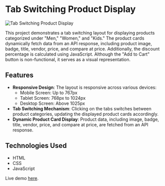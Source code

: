 # Tab Switching Product Display

![Tab Switching Product Display](https://drive.google.com/file/d/12ykB5F09zK_zfLYsAQ7Yo9Ig0tgSoqJK/view?usp=sharing)

This project demonstrates a tab switching layout for displaying products categorized under "Men," "Women," and "Kids." The product cards dynamically fetch data from an API response, including product image, badge, title, vendor, price, and compare at price. Additionally, the discount percentage is calculated using JavaScript. Although the "Add to Cart" button is non-functional, it serves as a visual representation.

## Features

- **Responsive Design**: The layout is responsive across various devices:
  - Mobile Screen: Up to 767px
  - Tablet Screen: 768px to 1024px
  - Desktop Screen: Above 1025px
- **Tab Switching Mechanism**: Clicking on the tabs switches between product categories, updating the displayed product cards accordingly.
- **Dynamic Product Card Display**: Product data, including image, badge, title, vendor, price, and compare at price, are fetched from an API response.

## Technologies Used

- HTML
- CSS
- JavaScript

Live demo [here](https://fashion-dummy.netlify.app/).

